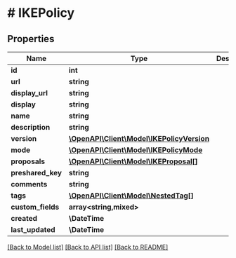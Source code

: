 # # IKEPolicy

## Properties

Name | Type | Description | Notes
------------ | ------------- | ------------- | -------------
**id** | **int** |  | [readonly]
**url** | **string** |  | [readonly]
**display_url** | **string** |  | [readonly]
**display** | **string** |  | [readonly]
**name** | **string** |  |
**description** | **string** |  | [optional]
**version** | [**\OpenAPI\Client\Model\IKEPolicyVersion**](IKEPolicyVersion.md) |  |
**mode** | [**\OpenAPI\Client\Model\IKEPolicyMode**](IKEPolicyMode.md) |  | [optional]
**proposals** | [**\OpenAPI\Client\Model\IKEProposal[]**](IKEProposal.md) |  | [optional]
**preshared_key** | **string** |  | [optional]
**comments** | **string** |  | [optional]
**tags** | [**\OpenAPI\Client\Model\NestedTag[]**](NestedTag.md) |  | [optional]
**custom_fields** | **array<string,mixed>** |  | [optional]
**created** | **\DateTime** |  | [readonly]
**last_updated** | **\DateTime** |  | [readonly]

[[Back to Model list]](../../README.md#models) [[Back to API list]](../../README.md#endpoints) [[Back to README]](../../README.md)
